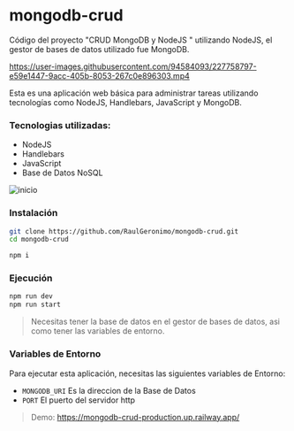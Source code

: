 # mongodb-crud
Código del proyecto "CRUD MongoDB y NodeJS " utilizando NodeJS, el gestor de bases de datos utilizado fue MongoDB.

https://user-images.githubusercontent.com/94584093/227758797-e59e1447-9acc-405b-8053-267c0e896303.mp4

Esta es una aplicación web básica para administrar tareas utilizando tecnologías como NodeJS, Handlebars, JavaScript y MongoDB.

### Tecnologias utilizadas: 
- NodeJS
- Handlebars
- JavaScript
- Base de Datos NoSQL

![inicio](https://user-images.githubusercontent.com/94584093/227758943-420f5db5-ab50-45dc-aca9-504f75397312.png)

### Instalación
```sh
git clone https://github.com/RaulGeronimo/mongodb-crud.git
cd mongodb-crud

npm i
```

### Ejecución
```sh
npm run dev
npm run start
```

> Necesitas tener la base de datos en el gestor de bases de datos, asi como tener las variables de entorno.

### Variables de Entorno

Para ejecutar esta aplicación, necesitas las siguientes variables de Entorno:

- `MONGODB_URI` Es la direccion de la Base de Datos
- `PORT` El puerto del servidor http

> Demo: https://mongodb-crud-production.up.railway.app/
